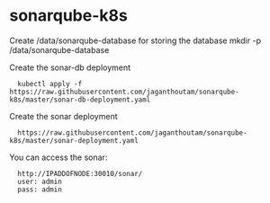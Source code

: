 # sonarqube-k8s

Create /data/sonarqube-database for storing the database
    mkdir -p /data/sonarqube-database
    
Create the sonar-db deployment
    
      kubectl apply -f https://raw.githubusercontent.com/jaganthoutam/sonarqube-k8s/master/sonar-db-deployment.yaml
      
 
Create the sonar deployment

      https://raw.githubusercontent.com/jaganthoutam/sonarqube-k8s/master/sonar-deployment.yaml
      
      
You can access the sonar:

      http://IPADDOFNODE:30010/sonar/
      user: admin
      pass: admin
      
